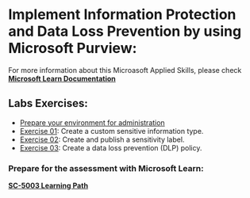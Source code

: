 # Implement Information Protection and Data Loss Prevention by using Microsoft Purview:
For more information about this Microasoft Applied Skills, please check **[Microsoft Learn Documentation](https://learn.microsoft.com/en-us/credentials/applied-skills/implement-information-protection-and-data-loss-prevention-by-using-microsoft-purview/)**

## Labs Exercises:
- [Prepare your environment for administration](https://microsoftlearning.github.io/SC-5003_Information-protection-and-Data-Loss-Prevention/Instructions/Labs/LAB_Ex00_Lab_Setup.html)
- [Exercise 01](https://microsoftlearning.github.io/SC-5003_Information-protection-and-Data-Loss-Prevention/Instructions/Labs/LAB_Ex01_Sensitive_Information_Types.html): Create a custom sensitive information type.
- [Exercise 02](https://microsoftlearning.github.io/SC-5003_Information-protection-and-Data-Loss-Prevention/Instructions/Labs/LAB_Ex02_Sensitivity_Labels.html): Create and publish a sensitivity label.
- [Exercise 03](https://microsoftlearning.github.io/SC-5003_Information-protection-and-Data-Loss-Prevention/Instructions/Labs/LAB_Ex03_DLP_policies.html): Create a data loss prevention (DLP) policy.

### Prepare for the assessment with Microsoft Learn: 
**[SC-5003 Learning Path](https://learn.microsoft.com/en-us/training/paths/purview-implement-information-protection-data-loss-prevention/)**
